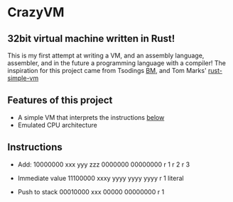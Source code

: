 # CrazyVM
## 32bit virtual machine written in Rust!

This is my first attempt at writing a VM, and 
an assembly language, assembler, and in the future
a programming language with a compiler! The inspiration for
this project came from Tsodings [BM](https://github.com/tsoding/bm), and Tom Marks' [rust-simple-vm](https://github.com/phy1um/rust-simple-vm)

## Features of this project
 - A simple VM that interprets the instructions [below](#instructions)
 - Emulated CPU architecture

## Instructions
- Add:
    10000000 xxx yyy zzz 0000000 00000000
             r 1 r 2 r 3

- Immediate value
    11100000 xxxy yyyy yyyy yyyy
             r 1  literal

-  Push to stack
    00010000 xxx 00000 00000000
             r 1
